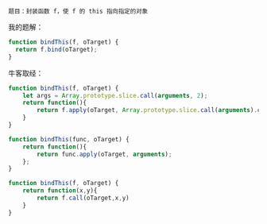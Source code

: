     题目：封装函数 f，使 f 的 this 指向指定的对象

我的题解：
```javascript
function bindThis(f, oTarget) {
  return f.bind(oTarget);
}
```

牛客取经：
```javascript
function bindThis(f, oTarget) {
    let args = Array.prototype.slice.call(arguments, 2);
    return function(){
        return f.apply(oTarget, Array.prototype.slice.call(arguments).concat(args));
    }
}
```

```javascript
function bindThis(func, oTarget) {
    return function(){
        return func.apply(oTarget, arguments);
    };
}
```

```javascript
function bindThis(f, oTarget) {
    return function(x,y){
        return f.call(oTarget,x,y)
    }
}
```

